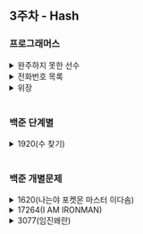 ## 3주차 - Hash

### 프로그래머스
<details>
<summary>완주하지 못한 선수</summary>
<div markdown="1">

</div>
</details>

<details>
<summary>전화번호 목록</summary>
<div markdown="1">
<br>

``` python
def solution(phone_book):
    phone_book.sort() # 문자 정렬은 ["119", "1195524421", "97674223"]와 같이 숫자 크기대로 되는 것이 아님.

    for i in range(len(phone_book)):
        if i == len(phone_book)-1:
            break

        # 정렬을 했기 때문에 두 글자만 비교함
        prefix = phone_book[i]
        other_num = phone_book[i+1]

        # 접두어가 비교하는 전화번호 맨 앞에 존재할 때
        if prefix in other_num and other_num.index(prefix) == 0:
            return False

    return True

```

- 💡 아이디어
<br>먼저 파이썬 내장 라이브러리를 이용하여 전화번호부를 정렬해준다. 
<br>숫자를 정렬하면 숫자의 크기순대로 정렬되지만, 문자로 정렬하면 ["119", "1195524421", "97674223"]와같이 정렬된다.
<br>따라서 연속되는 두 글자만 비교하면된다. 이는 for문을 사용해서 비교해주었다. <br>각각 변수명은 prefix와 other_num이라 설정해주었다. prefix가 other_num에 존재하고, prefix가 접두어가 맞다면(index(prefix) == 0)이라면 False를 출력하도록 했다.  
<br>

- 📚 후기
<br> 처음엔 이중 for문을 쓰도록 했다. for문 하나는 prefix를 설정해주는 데 사용하였고, 다른 for문을 통해 prefix와 나머지 리스트 내의 모든 전화번호와 비교하였다.<br>이렇게 하니 정확성 테스트는 모두 통과하였지만, 효율성테스트에 3,4번 문제에서 계속 시관초과가 떴다. <br>문자를 정렬하면 저런식으로 정렬이 되는지 몰랐다. 정렬을 사용한 후 앞 뒤 두 글자만 비교하도록 설정했더니 효율성문제가 해결되었다.
<br>

- ✏️ 배운점
  1. 문자열을 정렬하면 숫자 순서대로 정렬되는 게 아니라는 것.
  2. startswith 함수 : 원본 문자열이 매개변수로 입력한 문자로 시작되는지 판단하는 함수(대소문자 구분함) (endswith함수도 있음)
  3. hash를 이용한 다른 사람들 코드
``` python
def solution(phone_book):
    answer = True
    hash_map = {}
    for phone_number in phone_book:
        hash_map[phone_number] = 1
    for phone_number in phone_book:
        temp = ""
        for number in phone_number:
            temp += number
            if temp in hash_map and temp != phone_number:
                answer = False
    return answer
```  

</div>
</details>

<details>
<summary>위장</summary>
<div markdown="1">

</div>
</details>

<br>

### 백준 단계별
<details>
<summary>1920(수 찾기)</summary>
<div markdown="1">

</div>
</details>

<br>

### 백준 개별문제
<details>
<summary>1620(나는야 포켓몬 마스터 이다솜)</summary>
<div markdown="1">

</div>
</details>

<details>
<summary>17264(I AM IRONMAN)</summary>
<div markdown="1">

</div>
</details>

<details>
<summary>3077(임진왜란)</summary>
<div markdown="1">

</div>
</details>
